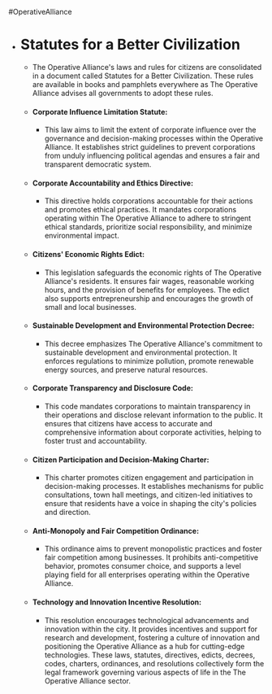 #OperativeAlliance 
- # Statutes for a Better Civilization
	- The Operative Alliance's laws and rules for citizens are consolidated in a document called Statutes for a Better Civilization. These rules are available in books and pamphlets everywhere as The Operative Alliance advises all governments to adopt these rules. 
	- #### Corporate Influence Limitation Statute:
		- This law aims to limit the extent of corporate influence over the governance and decision-making processes within the Operative Alliance. It establishes strict guidelines to prevent corporations from unduly influencing political agendas and ensures a fair and transparent democratic system.
	- #### Corporate Accountability and Ethics Directive:
		- This directive holds corporations accountable for their actions and promotes ethical practices. It mandates corporations operating within The Operative Alliance to adhere to stringent ethical standards, prioritize social responsibility, and minimize environmental impact.
	- #### Citizens' Economic Rights Edict:
		- This legislation safeguards the economic rights of The Operative Alliance's residents. It ensures fair wages, reasonable working hours, and the provision of benefits for employees. The edict also supports entrepreneurship and encourages the growth of small and local businesses.
	- #### Sustainable Development and Environmental Protection Decree:
		- This decree emphasizes The Operative Alliance's commitment to sustainable development and environmental protection. It enforces regulations to minimize pollution, promote renewable energy sources, and preserve natural resources.
	- #### Corporate Transparency and Disclosure Code:
		- This code mandates corporations to maintain transparency in their operations and disclose relevant information to the public. It ensures that citizens have access to accurate and comprehensive information about corporate activities, helping to foster trust and accountability.
	- #### Citizen Participation and Decision-Making Charter:
		- This charter promotes citizen engagement and participation in decision-making processes. It establishes mechanisms for public consultations, town hall meetings, and citizen-led initiatives to ensure that residents have a voice in shaping the city's policies and direction.
	- #### Anti-Monopoly and Fair Competition Ordinance:
		- This ordinance aims to prevent monopolistic practices and foster fair competition among businesses. It prohibits anti-competitive behavior, promotes consumer choice, and supports a level playing field for all enterprises operating within the Operative Alliance.
	- #### Technology and Innovation Incentive Resolution:
		- This resolution encourages technological advancements and innovation within the city. It provides incentives and support for research and development, fostering a culture of innovation and positioning the Operative Alliance as a hub for cutting-edge technologies.
These laws, statutes, directives, edicts, decrees, codes, charters, ordinances, and resolutions collectively form the legal framework governing various aspects of life in the The Operative Alliance sector.